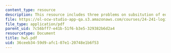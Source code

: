 ```yaml
---
content_type: resource
description: This resource includes three problems on subsitution of equivalent.
file: https://ol-ocw-studio-app-qa.s3.amazonaws.com/courses/24-241-logic-i-fall-2005/36ceeb3459d9afc107e120748e1b6f53_hw5.pdf
file_type: application/pdf
parent_uid: 7c56bff7-e41b-51f6-b3e5-329382b6d2a4
resourcetype: Document
title: hw5.pdf
uid: 36ceeb34-59d9-afc1-07e1-20748e1b6f53
---
```

